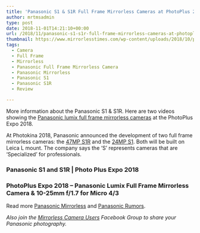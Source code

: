```yaml
---
title: 'Panasonic S1 & S1R Full Frame Mirrorless Cameras at PhotoPlus 2018'
author: mrtmsadmin
type: post
date: 2018-11-01T14:21:10+00:00
url: /2018/11/panasonic-s1-s1r-full-frame-mirrorless-cameras-at-photoplus-2018/
thumbnail: https://www.mirrorlesstimes.com/wp-content/uploads/2018/10/panasonic-s1-s1r-full-frame-aynasiz.jpg
tags:
  - Camera
  - Full Frame
  - Mirrorless
  - Panasonic Full Frame Mirrorless Camera
  - Panasonic Mirrorless
  - Panasonic S1
  - Panasonic S1R
  - Review

---
```

More information about the Panasonic S1 & S1R. Here are two videos showing the <a href="https://www.mirrorlesstimes.com/tags/panasonic-full-frame-mirrorless-camera/" target="_blank" rel="noopener">Panasonic lumix full frame mirrorless cameras</a> at the PhotoPlus Expo 2018.

At Photokina 2018, Panasonic announced the development of two full frame mirrorless cameras: the <a href="https://www.mirrorlesstimes.com/tags/panasonic-s1r/" target="_blank" rel="noopener">47MP S1R</a> and the <a href="https://www.mirrorlesstimes.com/tags/panasonic-s1/" target="_blank" rel="noopener">24MP S1</a>. Both will be built on Leica L mount. The company says the ‘S’ represents cameras that are ‘Specialized’ for professionals.<!--more-->

### **Panasonic S1 and S1R | Photo Plus Expo 2018**



### **PhotoPlus Expo 2018 – Panasonic Lumix Full Frame Mirrorless Camera & 10-25mm f/1.7 for Micro 4/3**



Read more [Panasonic Mirrorless][1] and [Panasonic Rumors][2].

_Also join the <a class="ext-link" title="" href="https://www.facebook.com/groups/1613303922265409/" target="_blank" rel="external nofollow noopener">Mirrorless Camera Users</a> Facebook Group to share your Panasonic photography._

 [1]: https://www.mirrorlesstimes.com/tags/panasonic-mirrorless "Panasonic Mirrorless News"
 [2]: https://www.dailycameranews.com/tag/panasonic-rumors/